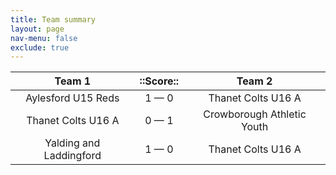 ```yaml
---
title: Team summary
layout: page
nav-menu: false
exclude: true
---
```




|         Team 1          |  ::Score::  |           Team 2           |
|:-----------------------:|:-----------:|:--------------------------:|
|   Aylesford U15 Reds    | 1 &mdash; 0 |     Thanet Colts U16 A     |
|   Thanet Colts U16 A    | 0 &mdash; 1 | Crowborough Athletic Youth |
| Yalding and Laddingford | 1 &mdash; 0 |     Thanet Colts U16 A     |

 <br /><br /><br />